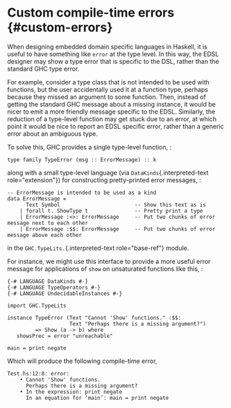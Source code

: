 Custom compile-time errors {#custom-errors}
==========================

When designing embedded domain specific languages in Haskell, it is
useful to have something like `error` at the type level. In this way,
the EDSL designer may show a type error that is specific to the DSL,
rather than the standard GHC type error.

For example, consider a type class that is not intended to be used with
functions, but the user accidentally used it at a function type, perhaps
because they missed an argument to some function. Then, instead of
getting the standard GHC message about a missing instance, it would be
nicer to emit a more friendly message specific to the EDSL. Similarly,
the reduction of a type-level function may get stuck due to an error, at
which point it would be nice to report an EDSL specific error, rather
than a generic error about an ambiguous type.

To solve this, GHC provides a single type-level function, :

    type family TypeError (msg :: ErrorMessage) :: k

along with a small type-level language (via
`DataKinds`{.interpreted-text role="extension"}) for constructing
pretty-printed error messages, :

    -- ErrorMessage is intended to be used as a kind
    data ErrorMessage =
          Text Symbol                        -- Show this text as is
        | forall t. ShowType t               -- Pretty print a type
        | ErrorMessage :<>: ErrorMessage     -- Put two chunks of error message next to each other
        | ErrorMessage :$$: ErrorMessage     -- Put two chunks of error message above each other

in the `GHC.TypeLits.`{.interpreted-text role="base-ref"} module.

For instance, we might use this interface to provide a more useful error
message for applications of `show` on unsaturated functions like this, :

    {-# LANGUAGE DataKinds #-}
    {-# LANGUAGE TypeOperators #-}
    {-# LANGUAGE UndecidableInstances #-}

    import GHC.TypeLits

    instance TypeError (Text "Cannot 'Show' functions." :$$:
                        Text "Perhaps there is a missing argument?")
             => Show (a -> b) where
       showsPrec = error "unreachable"

    main = print negate

Which will produce the following compile-time error,

``` {.sourceCode .none}
Test.hs:12:8: error:
    • Cannot 'Show' functions.
      Perhaps there is a missing argument?
    • In the expression: print negate
      In an equation for ‘main’: main = print negate
```
